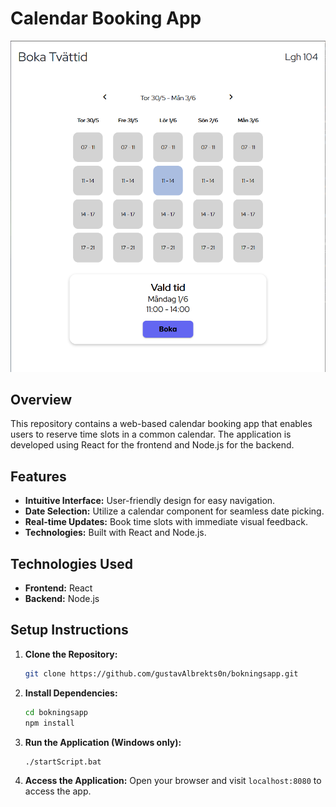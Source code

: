 # Calendar Booking App

![alt text](./media/app2.png)

## Overview

This repository contains a web-based calendar booking app that enables users to reserve time slots in a common calendar. The application is developed using React for the frontend and Node.js for the backend.

## Features

- **Intuitive Interface:** User-friendly design for easy navigation.
- **Date Selection:** Utilize a calendar component for seamless date picking.
- **Real-time Updates:** Book time slots with immediate visual feedback.
- **Technologies:** Built with React and Node.js.

## Technologies Used

- **Frontend:** React
- **Backend:** Node.js

## Setup Instructions

1. **Clone the Repository:**
    ```bash
    git clone https://github.com/gustavAlbrekts0n/bokningsapp.git

3. **Install Dependencies:**
   ```bash
   cd bokningsapp
   npm install

5. **Run the Application (Windows only):**
   ```bash
   ./startScript.bat

7. **Access the Application:**
   Open your browser and visit `localhost:8080` to access the app.
